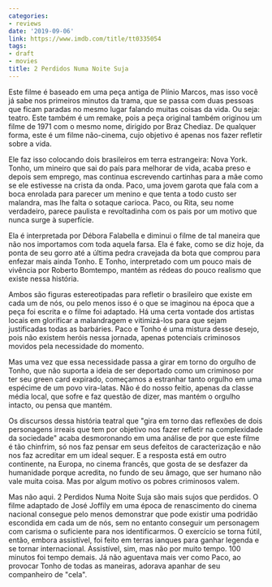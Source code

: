 ```yaml
---
categories:
- reviews
date: '2019-09-06'
link: https://www.imdb.com/title/tt0335054
tags:
- draft
- movies
title: 2 Perdidos Numa Noite Suja
---
```


Este filme é baseado em uma peça antiga de Plínio Marcos, mas isso você já sabe nos primeiros minutos da trama, que se passa com duas pessoas que ficam paradas no mesmo lugar falando muitas coisas da vida. Ou seja: teatro. Este também é um remake, pois a peça original também originou um filme de 1971 com o mesmo nome, dirigido por Braz Chediaz. De qualquer forma, este é um filme não-cinema, cujo objetivo é apenas nos fazer refletir sobre a vida.

Ele faz isso colocando dois brasileiros em terra estrangeira: Nova York. Tonho, um mineiro que sai do país para melhorar de vida, acaba preso e depois sem emprego, mas continua escrevendo cartinhas para a mãe como se ele estivesse na crista da onda. Paco, uma jovem garota que fala com a boca enrolada para parecer um menino e que tenta a todo custo ser malandra, mas lhe falta o sotaque carioca. Paco, ou Rita, seu nome verdadeiro, parece paulista e revoltadinha com os pais por um motivo que nunca surge à superfície.

Ela é interpretada por Débora Falabella e diminui o filme de tal maneira que não nos importamos com toda aquela farsa. Ela é fake, como se diz hoje, da ponta de seu gorro até a última pedra cravejada da bota que comprou para enfezar mais ainda Tonho. E Tonho, interpretado com um pouco mais de vivência por Roberto Bomtempo, mantém as rédeas do pouco realismo que existe nessa história.

Ambos são figuras estereotipadas para refletir o brasileiro que existe em cada um de nós, ou pelo menos isso é o que se imaginou na época que a peça foi escrita e o filme foi adaptado. Há uma certa vontade dos artistas locais em glorificar a malandragem e vitimizá-los para que sejam justificadas todas as barbáries. Paco e Tonho é uma mistura desse desejo, pois não existem heróis nessa jornada, apenas potenciais criminosos movidos pela necessidade do momento.

Mas uma vez que essa necessidade passa a girar em torno do orgulho de Tonho, que não suporta a ideia de ser deportado como um criminoso por ter seu green card expirado, começamos a estranhar tanto orgulho em uma espécime de um povo vira-latas. Não é do nosso feitio, apenas da classe média local, que sofre e faz questão de dizer, mas mantém o orgulho intacto, ou pensa que mantém.

Os discursos dessa história teatral que "gira em torno das reflexões de dois personagens irreais que tem por objetivo nos fazer refletir na complexidade da sociedade" acaba desmoronando em uma análise de por que este filme é tão chinfrim, só nos faz pensar em seus defeitos de caracterização e não nos faz acreditar em um ideal sequer. E a resposta está em outro continente, na Europa, no cinema francês, que gosta de se desfazer da humanidade porque acredita, no fundo de seu âmago, que ser humano não vale muita coisa. Mas por algum motivo os pobres criminosos valem.

Mas não aqui. 2 Perdidos Numa Noite Suja são mais sujos que perdidos. O filme adaptado de José Joffily em uma época de renascimento do cinema nacional consegue pelo menos demonstrar que pode existir uma podridão escondida em cada um de nós, sem no entanto conseguir um personagem com carisma o suficiente para nos identificarmos. O exercício se torna fútil, então, embora assistível, foi feito em terras ianques para ganhar legenda e se tornar internacional. Assistível, sim, mas não por muito tempo. 100 minutos foi tempo demais. Já não aguentava mais ver como Paco, ao provocar Tonho de todas as maneiras, adorava apanhar de seu companheiro de "cela".
